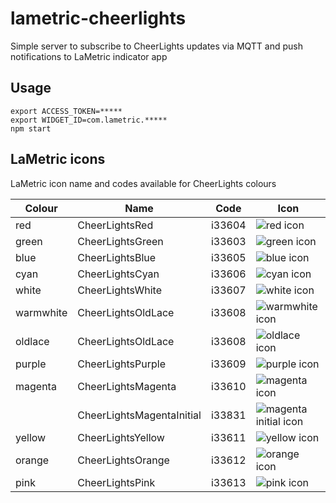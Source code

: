 # lametric-cheerlights

Simple server to subscribe to CheerLights updates via MQTT and push notifications to LaMetric indicator app

## Usage

```
export ACCESS_TOKEN=*****
export WIDGET_ID=com.lametric.*****
npm start
```

## LaMetric icons

LaMetric icon name and codes available for CheerLights colours

| Colour    | Name                      | Code   | Icon                              |
| --------- | ------------------------- | ------ | --------------------------------- |
| red       | CheerLightsRed            | i33604 | ![red icon][red]                  |
| green     | CheerLightsGreen          | i33603 | ![green icon][green]              |
| blue      | CheerLightsBlue           | i33605 | ![blue icon][blue]                |
| cyan      | CheerLightsCyan           | i33606 | ![cyan icon][cyan]                |
| white     | CheerLightsWhite          | i33607 | ![white icon][white]              |
| warmwhite | CheerLightsOldLace        | i33608 | ![warmwhite icon][warmwhite]      |
| oldlace   | CheerLightsOldLace        | i33608 | ![oldlace icon][oldlace]          |
| purple    | CheerLightsPurple         | i33609 | ![purple icon][purple]            |
| magenta   | CheerLightsMagenta        | i33610 | ![magenta icon][magenta]          |
|           | CheerLightsMagentaInitial | i33831 | ![magenta initial icon][magentai] |
| yellow    | CheerLightsYellow         | i33611 | ![yellow icon][yellow]            |
| orange    | CheerLightsOrange         | i33612 | ![orange icon][orange]            |
| pink      | CheerLightsPink           | i33613 | ![pink icon][pink]                |

[red]: https://developer.lametric.com/content/apps/icon_thumbs/33604_icon_thumb_sm.png "red icon"
[green]: https://developer.lametric.com/content/apps/icon_thumbs/33603_icon_thumb_sm.png "green icon"
[blue]: https://developer.lametric.com/content/apps/icon_thumbs/33605_icon_thumb_sm.png "blue icon"
[cyan]: https://developer.lametric.com/content/apps/icon_thumbs/33606_icon_thumb_sm.png "cyan icon"
[white]: https://developer.lametric.com/content/apps/icon_thumbs/33607_icon_thumb_sm.png "white icon"
[warmwhite]: https://developer.lametric.com/content/apps/icon_thumbs/33608_icon_thumb_sm.png "warmwhite icon"
[oldlace]: https://developer.lametric.com/content/apps/icon_thumbs/33608_icon_thumb_sm.png "oldlace icon"
[purple]: https://developer.lametric.com/content/apps/icon_thumbs/33609_icon_thumb_sm.png "purple icon"
[magenta]: https://developer.lametric.com/content/apps/icon_thumbs/33610_icon_thumb_sm.png "magenta icon"
[magentai]: https://developer.lametric.com/content/apps/icon_thumbs/33831_icon_thumb_sm.png "magenta initial icon"
[yellow]: https://developer.lametric.com/content/apps/icon_thumbs/33611_icon_thumb_sm.png "yellow icon"
[orange]: https://developer.lametric.com/content/apps/icon_thumbs/33612_icon_thumb_sm.png "orange icon"
[pink]: https://developer.lametric.com/content/apps/icon_thumbs/33613_icon_thumb_sm.png "pink icon"
